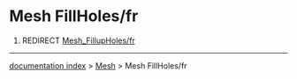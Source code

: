 # Mesh FillHoles/fr
1.  REDIRECT [Mesh\_FillupHoles/fr](Mesh_FillupHoles/fr.md)

---
[documentation index](../README.md) > [Mesh](Mesh_Workbench.md) > Mesh FillHoles/fr
